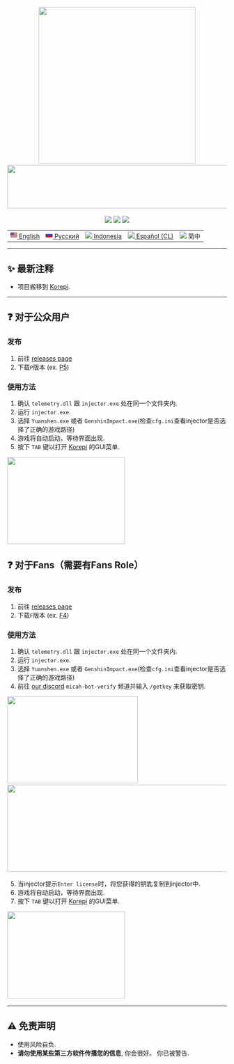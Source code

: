<p align="center">
  <a href="#"><img width="360" height="360" src="https://media.discordapp.net/attachments/1033549666769449002/1107009612210765955/matches.png"></a>
  <a href="#"><img width="650" height="100" src="https://share.creavite.co/FBkHy3zbN4CgWCr0.gif"></a>
</p>

<p align="center">
	<a href="https://github.com/Korepi/keyauth-cpp-library/releases"><img src="https://img.shields.io/github/downloads/Korepi/keyauth-cpp-library/total.svg?style=for-the-badge&color=darkcyan"></a>
	<a href="https://github.com/Korepi/Korepi/graphs/contributors"><img src="https://img.shields.io/github/contributors/Korepi/Korepi?style=for-the-badge&color=darkcyan"></a>
	<a href="https://discord.gg/cottonbuds"><img src="https://img.shields.io/discord/440536354544156683?label=Discord&logo=discord&style=for-the-badge&color=darkviolet"></a>
</p>

<div align="center">
<table>
  <tr>
    <td valign="center"><a href="README.md"><img src="https://github.com/twitter/twemoji/blob/master/assets/svg/1f1fa-1f1f8.svg" width="16"/> English</td>
    <td valign="center"><a href="README_ru-ru.md"><img src="https://github.com/twitter/twemoji/blob/master/assets/svg/1f1f7-1f1fa.svg" width="16"/> Русский</a></td>
    <td valign="center"><a href="README_id-id.md"><img src="https://em-content.zobj.net/thumbs/120/twitter/351/flag-indonesia_1f1ee-1f1e9.png" width="16"/> Indonesia</td>
    <td valign="center"><a href="README_es-cl.md"><img src="https://twemoji.maxcdn.com/v/13.0.0/svg/1f1e8-1f1f1.svg" width="16"/> Español (CL)</td>
    <td valign="center"><img src="https://em-content.zobj.net/thumbs/120/twitter/351/flag-china_1f1e8-1f1f3.png" width="16"/> 简中</a></td>
  </tr>
</table>
</div>

---

## ✨ 最新注释
- 项目搬移到 [Korepi](https://github.com/Korepi/Korepi).

---

## ❓ 对于公众用户

### 发布
1. 前往 [releases page](https://github.com/Korepi/keyauth-cpp-library/releases)
2. 下载`P`版本 (ex. [P5](https://github.com/Korepi/keyauth-cpp-library/releases/tag/P5))

### 使用方法
1. 确认 `telemetry.dll` 跟 `injector.exe` 处在同一个文件夹内.
2. 运行 `injector.exe`.
3. 选择 `Yuanshen.exe` 或者 `GenshinImpact.exe`(检查`cfg.ini`查看injector是否选择了正确的游戏路径)
4. 游戏将自动启动，等待界面出现.
5. 按下 `TAB` 键以打开 [Korepi](https://github.com/Korepi/Korepi) 的GUI菜单.

<a href="#"><img width="270" height="200" src="https://images.drivereasy.com/wp-content/uploads/2018/09/img_5ba9fcbbcb694.png"></a>

## ❓ 对于Fans（需要有Fans Role）

### 发布
1. 前往 [releases page](https://github.com/Korepi/keyauth-cpp-library/releases)
2. 下载`F`版本 (ex. [F4](https://github.com/Korepi/keyauth-cpp-library/releases/tag/F4))

### 使用方法
1. 确认 `telemetry.dll` 跟 `injector.exe` 处在同一个文件夹内.
2. 运行 `injector.exe`.
3. 选择 `Yuanshen.exe` 或者 `GenshinImpact.exe`(检查`cfg.ini`查看injector是否选择了正确的游戏路径)
4. 前往 [our discord](https://discord.gg/cottonbuds) `micah-bot-verify` 频道并输入 `/getkey` 来获取密钥.

<a href="#"><img width="300" height="200" src="https://cdn.discordapp.com/attachments/1126893908597669989/1128329159559622676/image.png"></a>
<a href="#"><img width="700" height="200" src="https://media.discordapp.net/attachments/1126893908597669989/1128329417521889350/Untitled.png"></a>

5. 当injector提示`Enter license`时，将您获得的钥匙复制到injector中.
6. 游戏将自动启动，等待界面出现.
7. 按下 `TAB` 键以打开 [Korepi](https://github.com/Korepi/Korepi) 的GUI菜单.

<a href="#"><img width="270" height="200" src="https://images.drivereasy.com/wp-content/uploads/2018/09/img_5ba9fcbbcb694.png"></a>

---
## ⚠ 免责声明
- 使用风险自负.
- **请勿使用某些第三方软件传播您的信息**, 你会很好。 你已被警告.
